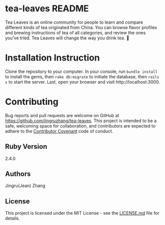 # tea-leaves README
Tea Leaves is an online community for people to learn and compare different kinds of tea originated from China. You can browse flavor profiles and brewing instructions of tea of all categories, and review the ones you’ve tried. Tea Leaves will change the way you drink tea. 🌱

# Installation Instruction
Clone the repository to your computer. In your console, run `bundle install` to install the gems, then `rake db:migrate` to initiate the database, then `rails s` to start the server. Last, open your browser and visit http://localhost:3000.

# Contributing
Bug reports and pull requests are welcome on GitHub at https://github.com/jingruzhang/tea-leaves. This project is intended to be a safe, welcoming space for collaboration, and contributors are expected to adhere to the [Contributor Covenant](contributor-covenant.org) code of conduct.

## Ruby Version
2.4.0

## Authors

Jingru(Jean) Zhang

## License

This project is licensed under the MIT License - see the [LICENSE.md](LICENSE.md) file for details.

